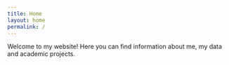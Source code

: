 ```yaml
---
title: Home
layout: home
permalink: /
---
```


Welcome to my website! Here you can find information about me, my data and academic projects. 